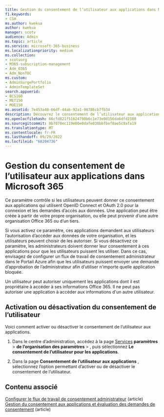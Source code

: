 ```yaml
---
title: Gestion du consentement de l’utilisateur aux applications dans Microsoft 365
f1.keywords:
- CSH
ms.author: kwekua
author: kwekua
manager: scotv
audience: Admin
ms.topic: article
ms.service: microsoft-365-business
ms.localizationpriority: medium
ms.collection:
- scotvorg
- M365-subscription-management
- Adm_O365
- Adm_NonTOC
ms.custom:
- AdminSurgePortfolio
- AdminTemplateSet
search.appverid:
- BCS160
- MET150
- MOE150
ms.assetid: 7e453a40-66df-44ab-92a1-96786cb7fb34
description: Découvrez le consentement de l’utilisateur aux applications et comment les activer pour autoriser des applications tierces à accéder aux informations Microsoft 365 des utilisateurs.
ms.openlocfilehash: 66cfd821f51624790b6c1e73e0d156da6dfd2380
ms.sourcegitcommit: 0b7070ec119e00e0dafe030bbfbef0ae5c9afa19
ms.translationtype: MT
ms.contentlocale: fr-FR
ms.lasthandoff: 09/29/2022
ms.locfileid: "68204736"
---
```

# <a name="managing-user-consent-to-apps-in-microsoft-365"></a>Gestion du consentement de l’utilisateur aux applications dans Microsoft 365

Ce paramètre contrôle si les utilisateurs peuvent donner ce consentement aux applications qui utilisent OpenID Connect et OAuth 2.0 pour la connexion et les demandes d’accès aux données. Une application peut être créée à partir de votre propre organisation, ou elle peut provenir d’une autre organisation Office 365 ou d’un tiers.

Si vous activez ce paramètre, ces applications demandent aux utilisateurs l’autorisation d’accéder aux données de votre organisation, et les utilisateurs peuvent choisir de les autoriser. Si vous désactivez ce paramètre, les administrateurs doivent donner leur consentement à ces applications pour que les utilisateurs puissent les utiliser. Dans ce cas, envisagez de configurer un flux de travail de consentement administrateur dans le Portail Azure afin que les utilisateurs puissent envoyer une demande d’approbation de l’administrateur afin d’utiliser n’importe quelle application bloquée.

Un utilisateur peut autoriser uniquement les applications dont il est propriétaire à accéder à ses informations Office 365. Il ne peut pas autoriser une application à accéder aux informations d'un autre utilisateur.

## <a name="turning-user-consent-on-or-off"></a>Activation ou désactivation du consentement de l’utilisateur

Voici comment activer ou désactiver le consentement de l’utilisateur aux applications.

1. Dans le centre d’administration, accédez à la page [Services](https://go.microsoft.com/fwlink/p/?linkid=2053743) **paramètres** \> **de l’organisation des paramètres** > , puis sélectionnez **Le consentement de l’utilisateur pour les applications**.

2. Dans la page **Consentement de l’utilisateur aux applications** , sélectionnez l’option permettant d’activer ou de désactiver le consentement de l’utilisateur.

## <a name="related-content"></a>Contenu associé 

[Configurer le flux de travail de consentement administrateur](/azure/active-directory/manage-apps/configure-admin-consent-workflow) (article)\
[Gestion du consentement aux applications et évaluation des demandes de consentement](/azure/active-directory/manage-apps/manage-consent-requests) (article)